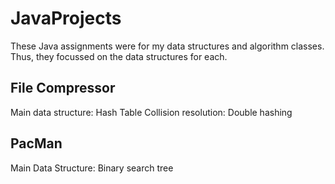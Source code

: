 # JavaProjects

These Java assignments were for my data structures and algorithm classes. Thus, they focussed on the data structures for each.

## File Compressor 
Main data structure: Hash Table
Collision resolution: Double hashing

## PacMan 
Main Data Structure: Binary search tree
